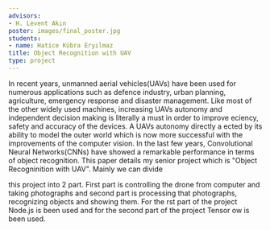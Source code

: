 ```yaml
---
advisors:
- H. Levent Akın
poster: images/final_poster.jpg
students:
- name: Hatice Kübra Eryılmaz
title: Object Recognition with UAV
type: project
---
```


In recent years, unmanned aerial vehicles(UAVs) have been used for numerous applications such as defence industry, urban planning, agriculture, emergency response and disaster management. Like most of the other widely used machines, increasing UAVs autonomy and independent decision making is literally a must in order to improve eciency, safety and accuracy of the devices. A UAVs autonomy directly a ected by its ability to model the outer world which is now more successful with the improvements of the computer vision. In the last few years, Convolutional Neural Networks(CNNs) have showed a remarkable performance in terms of object recognition. This paper details my senior project which is "Object Recogninition with UAV". Mainly we can divide  

 this project into 2 part. First part is controlling the drone from computer and taking photographs and second part is processing that photographs, recognizing objects and showing them. For the rst part of the project Node.js is been used and for the second part of the project Tensor ow is been used.